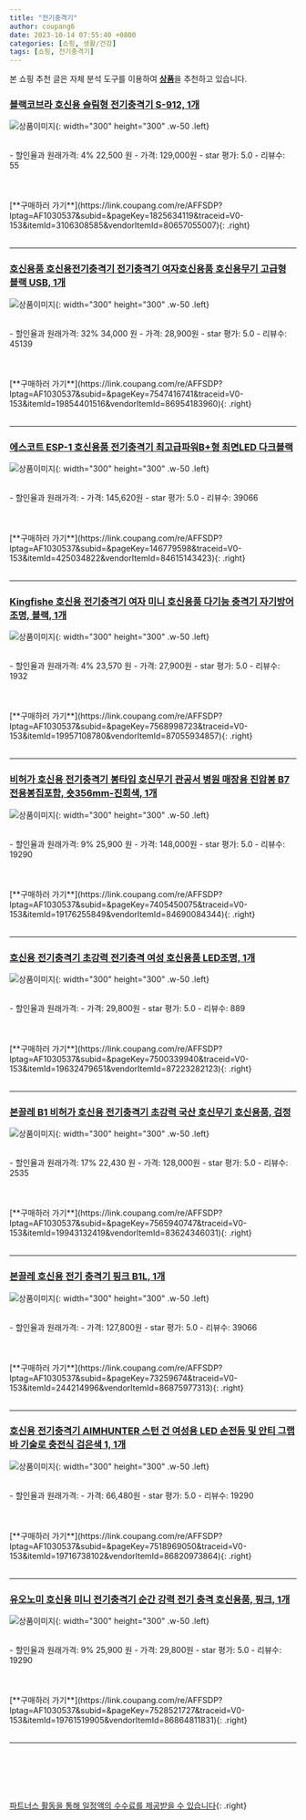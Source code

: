 ```yaml
---
title: "전기충격기"
author: coupang6
date: 2023-10-14 07:55:40 +0800
categories: [쇼핑, 생활/건강]
tags: [쇼핑, 전기충격기]
---
```


본 쇼핑 추천 글은 자체 분석 도구를 이용하여 [**상품**](https://link.coupang.com/a/bao1ui)을 추천하고 있습니다.

### [블랙코브라 호신용 슬림형 전기충격기 S-912, 1개](https://link.coupang.com/re/AFFSDP?lptag=AF1030537&subid=&pageKey=1825634119&traceid=V0-153&itemId=3106308585&vendorItemId=80657055007)

![상품이미지](https://thumbnail10.coupangcdn.com/thumbnails/remote/230x230ex/image/vendor_inventory/ec08/05467391d44aab82c24c5db9f83b95ec849d67230eecaf7653ff7f161a05.jpg){: width="300" height="300" .w-50 .left}


<br>
- 할인율과 원래가격: 4%  22,500   원
- 가격: 129,000원
- star 평가: 5.0
- 리뷰수: 55
<br>
<br>
<br>
<br>
[**구매하러 가기**](https://link.coupang.com/re/AFFSDP?lptag=AF1030537&subid=&pageKey=1825634119&traceid=V0-153&itemId=3106308585&vendorItemId=80657055007){: .right}
<br>
<br>

---

### [호신용품 호신용전기충격기 전기충격기 여자호신용품 호신용무기 고급형 블랙 USB, 1개](https://link.coupang.com/re/AFFSDP?lptag=AF1030537&subid=&pageKey=7547416741&traceid=V0-153&itemId=19854401516&vendorItemId=86954183960)

![상품이미지](https://thumbnail10.coupangcdn.com/thumbnails/remote/230x230ex/image/vendor_inventory/ccac/48dece46b451f61125ed2f9ad7bc2c27d487a1230929dd17fc844e86ace1.png){: width="300" height="300" .w-50 .left}


<br>
- 할인율과 원래가격: 32%  34,000   원
- 가격: 28,900원
- star 평가: 5.0
- 리뷰수: 45139
<br>
<br>
<br>
<br>
[**구매하러 가기**](https://link.coupang.com/re/AFFSDP?lptag=AF1030537&subid=&pageKey=7547416741&traceid=V0-153&itemId=19854401516&vendorItemId=86954183960){: .right}
<br>
<br>

---

### [에스코트 ESP-1 호신용품 전기충격기 최고급파워B+형 최면LED 다크블랙](https://link.coupang.com/re/AFFSDP?lptag=AF1030537&subid=&pageKey=146779598&traceid=V0-153&itemId=425034822&vendorItemId=84615143423)

![상품이미지](https://thumbnail6.coupangcdn.com/thumbnails/remote/230x230ex/image/vendor_inventory/8773/27720a74ccf22016b7e8c691b1f19dfd6c791168914d2d3106b738980a89.jpg){: width="300" height="300" .w-50 .left}


<br>
- 할인율과 원래가격: 
- 가격: 145,620원
- star 평가: 5.0
- 리뷰수: 39066
<br>
<br>
<br>
<br>
[**구매하러 가기**](https://link.coupang.com/re/AFFSDP?lptag=AF1030537&subid=&pageKey=146779598&traceid=V0-153&itemId=425034822&vendorItemId=84615143423){: .right}
<br>
<br>

---

### [Kingfishe 호신용 전기충격기 여자 미니 호신용품 다기능 충격기 자기방어 조명, 블랙, 1개](https://link.coupang.com/re/AFFSDP?lptag=AF1030537&subid=&pageKey=7568998723&traceid=V0-153&itemId=19957108780&vendorItemId=87055934857)

![상품이미지](https://thumbnail10.coupangcdn.com/thumbnails/remote/230x230ex/image/vendor_inventory/9b75/d4a20bea99c1137fa70db6455aa8d36010d2334f7d570332b959e75e3cce.jpg){: width="300" height="300" .w-50 .left}


<br>
- 할인율과 원래가격: 4%  23,570   원
- 가격: 27,900원
- star 평가: 5.0
- 리뷰수: 1932
<br>
<br>
<br>
<br>
[**구매하러 가기**](https://link.coupang.com/re/AFFSDP?lptag=AF1030537&subid=&pageKey=7568998723&traceid=V0-153&itemId=19957108780&vendorItemId=87055934857){: .right}
<br>
<br>

---

### [비허가 호신용 전기충격기 봉타입 호신무기 관공서 병원 매장용 진압봉 B7 전용봉집포함, 숏356mm-진회색, 1개](https://link.coupang.com/re/AFFSDP?lptag=AF1030537&subid=&pageKey=7405450075&traceid=V0-153&itemId=19176255849&vendorItemId=84690084344)

![상품이미지](https://thumbnail6.coupangcdn.com/thumbnails/remote/230x230ex/image/vendor_inventory/c030/582d9e187e6bfafd77fe596aa675eb9670ba70b0a15041af0d99ad38bfcd.jpg){: width="300" height="300" .w-50 .left}


<br>
- 할인율과 원래가격: 9%  25,900   원
- 가격: 148,000원
- star 평가: 5.0
- 리뷰수: 19290
<br>
<br>
<br>
<br>
[**구매하러 가기**](https://link.coupang.com/re/AFFSDP?lptag=AF1030537&subid=&pageKey=7405450075&traceid=V0-153&itemId=19176255849&vendorItemId=84690084344){: .right}
<br>
<br>

---

### [호신용 전기충격기 초강력 전기충격 여성 호신용품 LED조명, 1개](https://link.coupang.com/re/AFFSDP?lptag=AF1030537&subid=&pageKey=7500339940&traceid=V0-153&itemId=19632479651&vendorItemId=87223282123)

![상품이미지](https://thumbnail10.coupangcdn.com/thumbnails/remote/230x230ex/image/vendor_inventory/e449/b0187d0440bd051d9f085d48ea6082fa043a4ff6175ccf4c401ed0eb94aa.jpg){: width="300" height="300" .w-50 .left}


<br>
- 할인율과 원래가격: 
- 가격: 29,800원
- star 평가: 5.0
- 리뷰수: 889
<br>
<br>
<br>
<br>
[**구매하러 가기**](https://link.coupang.com/re/AFFSDP?lptag=AF1030537&subid=&pageKey=7500339940&traceid=V0-153&itemId=19632479651&vendorItemId=87223282123){: .right}
<br>
<br>

---

### [본끌레 B1 비허가 호신용 전기충격기 초강력 국산 호신무기 호신용품, 검정](https://link.coupang.com/re/AFFSDP?lptag=AF1030537&subid=&pageKey=7565940747&traceid=V0-153&itemId=19943132419&vendorItemId=83624346031)

![상품이미지](https://thumbnail6.coupangcdn.com/thumbnails/remote/230x230ex/image/vendor_inventory/0e24/ffaef2bb865dd9eea183c5032942c45d64eea0c99d36f5ca56dfc58170e5.jpg){: width="300" height="300" .w-50 .left}


<br>
- 할인율과 원래가격: 17%  22,430   원
- 가격: 128,000원
- star 평가: 5.0
- 리뷰수: 2535
<br>
<br>
<br>
<br>
[**구매하러 가기**](https://link.coupang.com/re/AFFSDP?lptag=AF1030537&subid=&pageKey=7565940747&traceid=V0-153&itemId=19943132419&vendorItemId=83624346031){: .right}
<br>
<br>

---

### [본끌레 호신용 전기 충격기 핑크 B1L, 1개](https://link.coupang.com/re/AFFSDP?lptag=AF1030537&subid=&pageKey=73259674&traceid=V0-153&itemId=244214996&vendorItemId=86875977313)

![상품이미지](https://thumbnail7.coupangcdn.com/thumbnails/remote/230x230ex/image/vendor_inventory/2944/2b36ce3d503845baac59563aebdf899da33ae1f8c7892a4c883cc0f035b7.png){: width="300" height="300" .w-50 .left}


<br>
- 할인율과 원래가격: 
- 가격: 127,800원
- star 평가: 5.0
- 리뷰수: 39066
<br>
<br>
<br>
<br>
[**구매하러 가기**](https://link.coupang.com/re/AFFSDP?lptag=AF1030537&subid=&pageKey=73259674&traceid=V0-153&itemId=244214996&vendorItemId=86875977313){: .right}
<br>
<br>

---

### [호신용 전기충격기 AIMHUNTER 스턴 건 여성용 LED 손전등 및 안티 그랩 바 기술로 충전식 검은색 1, 1개](https://link.coupang.com/re/AFFSDP?lptag=AF1030537&subid=&pageKey=7518969050&traceid=V0-153&itemId=19716738102&vendorItemId=86820973864)

![상품이미지](https://thumbnail8.coupangcdn.com/thumbnails/remote/230x230ex/image/vendor_inventory/d0ae/074caf695c4ddbc3b59f92d1c1f9a56908b4258e0d301339af44fb701d08.jpg){: width="300" height="300" .w-50 .left}


<br>
- 할인율과 원래가격: 
- 가격: 66,480원
- star 평가: 5.0
- 리뷰수: 19290
<br>
<br>
<br>
<br>
[**구매하러 가기**](https://link.coupang.com/re/AFFSDP?lptag=AF1030537&subid=&pageKey=7518969050&traceid=V0-153&itemId=19716738102&vendorItemId=86820973864){: .right}
<br>
<br>

---

### [유오노미 호신용 미니 전기충격기 순간 강력 전기 충격 호신용품, 핑크, 1개](https://link.coupang.com/re/AFFSDP?lptag=AF1030537&subid=&pageKey=7528521727&traceid=V0-153&itemId=19761519905&vendorItemId=86864811831)

![상품이미지](https://thumbnail7.coupangcdn.com/thumbnails/remote/230x230ex/image/vendor_inventory/f90e/f5b498fcda96df5fde639e2674fbaea7e58adb81317371a12c88330fa3bd.jpg){: width="300" height="300" .w-50 .left}


<br>
- 할인율과 원래가격: 9%  25,900   원
- 가격: 29,800원
- star 평가: 5.0
- 리뷰수: 19290
<br>
<br>
<br>
<br>
[**구매하러 가기**](https://link.coupang.com/re/AFFSDP?lptag=AF1030537&subid=&pageKey=7528521727&traceid=V0-153&itemId=19761519905&vendorItemId=86864811831){: .right}
<br>
<br>

---
<br><br><br><br><br> [파트너스 활동을 통해 일정액의 수수료를 제공받을 수 있습니다](https://link.coupang.com/a/bao1ui){: .right}